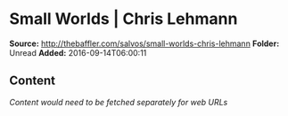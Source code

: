 # Small Worlds | Chris Lehmann

**Source:** http://thebaffler.com/salvos/small-worlds-chris-lehmann
**Folder:** Unread
**Added:** 2016-09-14T06:00:11




## Content
*Content would need to be fetched separately for web URLs*
